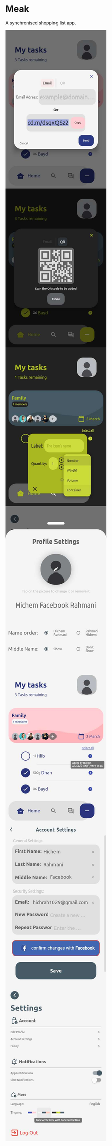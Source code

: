 # Meak

A synchronised shopping list app.

<!DOCTYPE html>
<html>
<head>
<style>
img {
  height: 500px;
}
.container {
  display: flex;
  flex-wrap: wrap;
}
</style>
</head>
<body>

<div class="container">
    <img src="assets\Screenshots\AddByEmail.jpg" alt="Image 1">
    <img src="assets\Screenshots\AddByQR2.jpg" alt="Image 2">
    <img src="assets\Screenshots\AddItem1.jpg" alt="Image 3">
    <img src="assets\Screenshots\EditProfile.jpg" alt="Image 4">
    <img src="assets\Screenshots\Home1.jpg" alt="Image 5">
    <img src="assets\Screenshots\PersonalSettings.jpg" alt="Image 6">
    <img src="assets\Screenshots\Settings.jpg" alt="Image 7">
</div>

</body>
</html>
